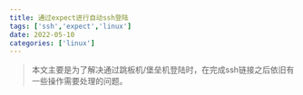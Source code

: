 ```yaml
---
title: 通过expect进行自动ssh登陆
tags: ['ssh','expect','linux']
date: 2022-05-10
categories: ['linux']
---
```


> 本文主要是为了解决通过跳板机/堡垒机登陆时，在完成ssh链接之后依旧有一些操作需要处理的问题。